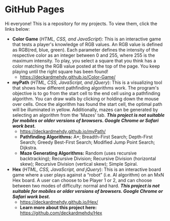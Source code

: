 # GitHub Pages
Hi everyone! This is a repository for my projects. To view them, click the links below:
* **Color Game** (*HTML, CSS, and JavaScript*): This is an interactive game that tests a player's knowledge of RGB values. An RGB value is defined as RGB(red, blue, green). Each parameter defines the intensity of the respective color as an integer between 0 and 255, where 255 is the maximum intensity. To play, you select a square that you think has a color matching the RGB value posted at the top of the page. You keep playing until the right square has been found!
  * https://deckardmehdy.github.io/Color-Game/
* **myPath** (*HTML, CSS, JavaScript, and jQuery*): This is a visualizing tool that shows how different pathfinding algorithms work. The program's objective is to go from the start cell to the end cell using a pathfinding algorithm. You can draw walls by clicking or holding down the mouse over cells. Once the algorithm has found the start cell, the optimal path will be illuminated in yellow. Additionally, mazes can be generated by selecting an algorithm from the 'Mazes' tab. ***This project is not suitable for mobiles or older versions of browsers. Google Chrome or Safari work best.***
  * https://deckardmehdy.github.io/myPath/
   * **Pathfinding Algorithms:** A*; Breadth-First Search; Depth-First Search; Greedy Best-First Search; Modified Jump Point Search; Dijkstra.
   * **Maze Generating Algorithms:** Random (uses recursive backtracking); Recursive Division; Recursive Division (horizontal skew); Recursive Division (vertical skew); Simple Spiral.
* **Hex** (*HTML, CSS, JavaScript, and jQuery*): This is an interactive board game where a user plays against a “robot” (i.e. AI algorithm) on an MxN Hex board. A user can choose to be Player 1 or 2, and can choose between two modes of difficulty: normal and hard. ***This project is not suitable for mobiles or older versions of browsers. Google Chrome or Safari work best.***
  *  https://deckardmehdy.github.io/Hex/
  *  **Learn more about this project here:** https://github.com/deckardmehdy/Hex
